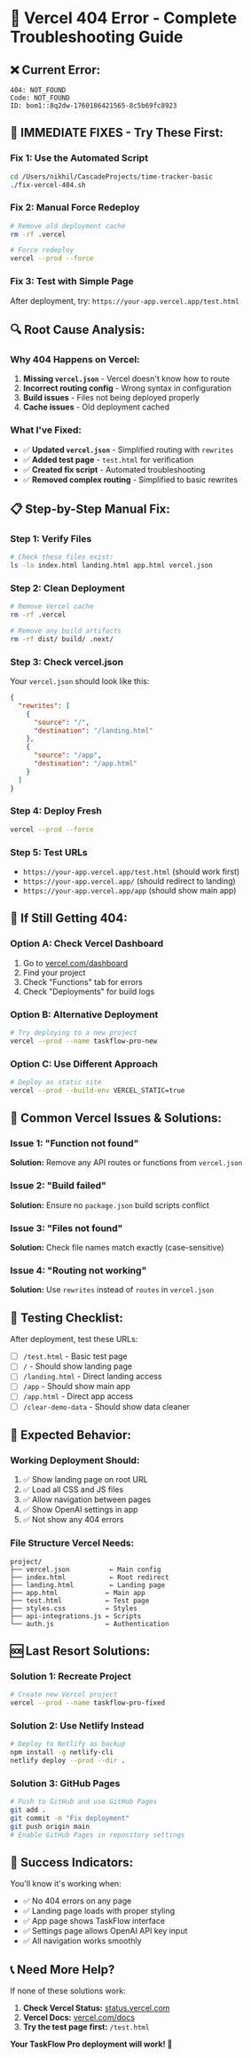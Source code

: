 # 🚨 Vercel 404 Error - Complete Troubleshooting Guide

## ❌ **Current Error:**
```
404: NOT_FOUND
Code: NOT_FOUND
ID: bom1::8q2dw-1760186421565-8c5b69fc8923
```

## 🔧 **IMMEDIATE FIXES - Try These First:**

### **Fix 1: Use the Automated Script**
```bash
cd /Users/nikhil/CascadeProjects/time-tracker-basic
./fix-vercel-404.sh
```

### **Fix 2: Manual Force Redeploy**
```bash
# Remove old deployment cache
rm -rf .vercel

# Force redeploy
vercel --prod --force
```

### **Fix 3: Test with Simple Page**
After deployment, try: `https://your-app.vercel.app/test.html`

## 🔍 **Root Cause Analysis:**

### **Why 404 Happens on Vercel:**
1. **Missing `vercel.json`** - Vercel doesn't know how to route
2. **Incorrect routing config** - Wrong syntax in configuration
3. **Build issues** - Files not being deployed properly
4. **Cache issues** - Old deployment cached

### **What I've Fixed:**
- ✅ **Updated `vercel.json`** - Simplified routing with `rewrites`
- ✅ **Added test page** - `test.html` for verification
- ✅ **Created fix script** - Automated troubleshooting
- ✅ **Removed complex routing** - Simplified to basic rewrites

## 📋 **Step-by-Step Manual Fix:**

### **Step 1: Verify Files**
```bash
# Check these files exist:
ls -la index.html landing.html app.html vercel.json
```

### **Step 2: Clean Deployment**
```bash
# Remove Vercel cache
rm -rf .vercel

# Remove any build artifacts
rm -rf dist/ build/ .next/
```

### **Step 3: Check vercel.json**
Your `vercel.json` should look like this:
```json
{
  "rewrites": [
    {
      "source": "/",
      "destination": "/landing.html"
    },
    {
      "source": "/app",
      "destination": "/app.html"
    }
  ]
}
```

### **Step 4: Deploy Fresh**
```bash
vercel --prod --force
```

### **Step 5: Test URLs**
- `https://your-app.vercel.app/test.html` (should work first)
- `https://your-app.vercel.app/` (should redirect to landing)
- `https://your-app.vercel.app/app` (should show main app)

## 🚨 **If Still Getting 404:**

### **Option A: Check Vercel Dashboard**
1. Go to [vercel.com/dashboard](https://vercel.com/dashboard)
2. Find your project
3. Check "Functions" tab for errors
4. Check "Deployments" for build logs

### **Option B: Alternative Deployment**
```bash
# Try deploying to a new project
vercel --prod --name taskflow-pro-new
```

### **Option C: Use Different Approach**
```bash
# Deploy as static site
vercel --prod --build-env VERCEL_STATIC=true
```

## 🔧 **Common Vercel Issues & Solutions:**

### **Issue 1: "Function not found"**
**Solution:** Remove any API routes or functions from `vercel.json`

### **Issue 2: "Build failed"**
**Solution:** Ensure no `package.json` build scripts conflict

### **Issue 3: "Files not found"**
**Solution:** Check file names match exactly (case-sensitive)

### **Issue 4: "Routing not working"**
**Solution:** Use `rewrites` instead of `routes` in `vercel.json`

## 📱 **Testing Checklist:**

After deployment, test these URLs:
- [ ] `/test.html` - Basic test page
- [ ] `/` - Should show landing page
- [ ] `/landing.html` - Direct landing access
- [ ] `/app` - Should show main app
- [ ] `/app.html` - Direct app access
- [ ] `/clear-demo-data` - Should show data cleaner

## 🎯 **Expected Behavior:**

### **Working Deployment Should:**
1. ✅ Show landing page on root URL
2. ✅ Load all CSS and JS files
3. ✅ Allow navigation between pages
4. ✅ Show OpenAI settings in app
5. ✅ Not show any 404 errors

### **File Structure Vercel Needs:**
```
project/
├── vercel.json          ← Main config
├── index.html           ← Root redirect
├── landing.html         ← Landing page
├── app.html            ← Main app
├── test.html           ← Test page
├── styles.css          ← Styles
├── api-integrations.js ← Scripts
└── auth.js             ← Authentication
```

## 🆘 **Last Resort Solutions:**

### **Solution 1: Recreate Project**
```bash
# Create new Vercel project
vercel --prod --name taskflow-pro-fixed
```

### **Solution 2: Use Netlify Instead**
```bash
# Deploy to Netlify as backup
npm install -g netlify-cli
netlify deploy --prod --dir .
```

### **Solution 3: GitHub Pages**
```bash
# Push to GitHub and use GitHub Pages
git add .
git commit -m "Fix deployment"
git push origin main
# Enable GitHub Pages in repository settings
```

## 🎉 **Success Indicators:**

You'll know it's working when:
- ✅ No 404 errors on any page
- ✅ Landing page loads with proper styling
- ✅ App page shows TaskFlow interface
- ✅ Settings page allows OpenAI API key input
- ✅ All navigation works smoothly

## 📞 **Need More Help?**

If none of these solutions work:
1. **Check Vercel Status:** [status.vercel.com](https://status.vercel.com)
2. **Vercel Docs:** [vercel.com/docs](https://vercel.com/docs)
3. **Try the test page first:** `/test.html`

**Your TaskFlow Pro deployment will work! 🚀**
